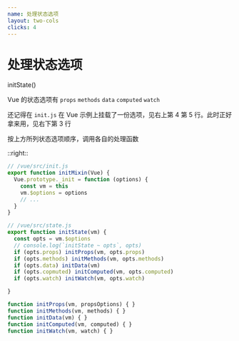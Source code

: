 ```yaml
---
name: 处理状态选项
layout: two-cols
clicks: 4
---
```


# 处理状态选项

initState()

<v-click>

Vue 的状态选项有 `props` `methods` `data` `computed` `watch`

</v-click>
<v-click>

还记得在 `init.js` 在 Vue 示例上挂载了一份选项，见右上第 4 第 5 行。此时正好拿来用，见右下第 3 行

</v-click>
<v-click>

按上方所列状态选项顺序，调用各自的处理函数

</v-click>

::right::

<v-clicks at="2">

```js {1,4,5|1|all} {at:2}
// /vue/src/init.js
export function initMixin(Vue) {
  Vue.prototype._init = function (options) {
    const vm = this
    vm.$options = options
    // ...
  }
}
```

</v-clicks>

<v-clicks at="2">

```js {1,3|1,5-9,13-17|all} {at:2}
// /vue/src/state.js
export function initState(vm) {
  const opts = vm.$options
  // console.log(`initState ~ opts`, opts)
  if (opts.props) initProps(vm, opts.props)
  if (opts.methods) initMethods(vm, opts.methods)
  if (opts.data) initData(vm)
  if (opts.copmuted) initComputed(vm, opts.computed)
  if (opts.watch) initWatch(vm, opts.watch)

}

function initProps(vm, propsOptions) { }
function initMethods(vm, methods) { }
function initData(vm) { }
function initComputed(vm, computed) { }
function initWatch(vm, watch) { }
```

</v-clicks>
